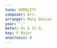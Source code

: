 ```yaml
---
tune: HUMILITY
composer: Arr.
arranger: Mary Duncan
year: '-'
meter: 8s & 7s D.
key: F Major
anacrusis: 0
---
```

